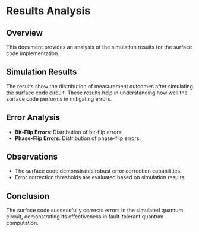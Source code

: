 # Results Analysis

## Overview

This document provides an analysis of the simulation results for the surface code implementation.

## Simulation Results

The results show the distribution of measurement outcomes after simulating the surface code circuit. These results help in understanding how well the surface code performs in mitigating errors.

## Error Analysis

- **Bit-Flip Errors**: Distribution of bit-flip errors.
- **Phase-Flip Errors**: Distribution of phase-flip errors.

## Observations

- The surface code demonstrates robust error correction capabilities.
- Error correction thresholds are evaluated based on simulation results.

## Conclusion

The surface code successfully corrects errors in the simulated quantum circuit, demonstrating its effectiveness in fault-tolerant quantum computation.
